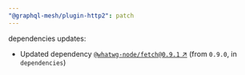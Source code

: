 ```yaml
---
"@graphql-mesh/plugin-http2": patch
---
```

dependencies updates:
  - Updated dependency [`@whatwg-node/fetch@0.9.1` ↗︎](https://www.npmjs.com/package/@whatwg-node/fetch/v/0.9.1) (from `0.9.0`, in `dependencies`)
